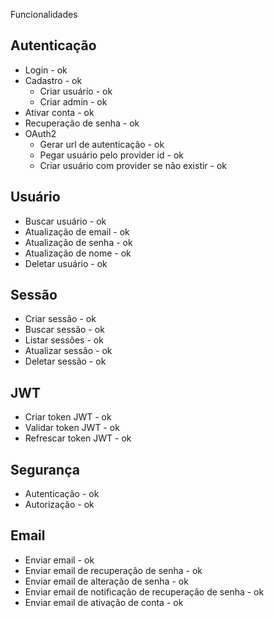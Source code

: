 Funcionalidades

## Autenticação
- Login - ok
- Cadastro - ok
  - Criar usuário - ok
  - Criar admin - ok
- Ativar conta - ok
- Recuperação de senha - ok
- OAuth2
  - Gerar url de autenticação - ok
  - Pegar usuário pelo provider id - ok
  - Criar usuário com provider se não existir - ok

## Usuário
- Buscar usuário - ok
- Atualização de email - ok
- Atualização de senha - ok
- Atualização de nome - ok
- Deletar usuário - ok

## Sessão
- Criar sessão - ok
- Buscar sessão - ok
- Listar sessões - ok
- Atualizar sessão - ok
- Deletar sessão - ok

## JWT
- Criar token JWT - ok
- Validar token JWT - ok
- Refrescar token JWT - ok

## Segurança
- Autenticação - ok
- Autorização - ok

## Email
- Enviar email - ok
- Enviar email de recuperação de senha - ok
- Enviar email de alteração de senha - ok
- Enviar email de notificação de recuperação de senha - ok
- Enviar email de ativação de conta - ok
